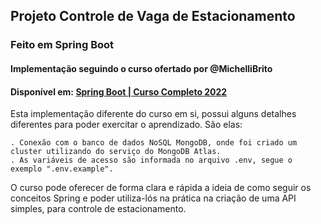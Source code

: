 ## Projeto Controle de Vaga de Estacionamento 

### Feito em Spring Boot

#### Implementação seguindo o curso ofertado por @MichelliBrito
#### Disponível em: [Spring Boot | Curso Completo 2022](https://youtu.be/LXRU-Z36GEU)

Esta implementação diferente do curso em si, possui alguns detalhes diferentes para poder exercitar o aprendizado.
São elas:

    . Conexão com o banco de dados NoSQL MongoDB, onde foi criado um cluster utilizando do serviço do MongoDB Atlas.
    . As variáveis de acesso são informada no arquivo .env, segue o exemplo ".env.example".

O curso pode oferecer de forma clara e rápida a ideia de como seguir os conceitos Spring e poder utiliza-lós na prática na criação de uma API simples, para controle de estacionamento.
